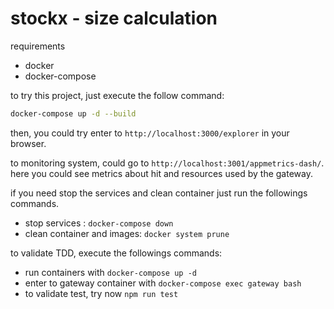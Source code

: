 # stockx - size calculation

requirements
- docker
- docker-compose

to try this project, just execute the follow command:

```bash
docker-compose up -d --build
```

then, you could try enter to `http://localhost:3000/explorer` in your browser.

to monitoring system, could go to `http://localhost:3001/appmetrics-dash/`.
here you could see metrics about hit and resources used by the gateway. 

if you need stop the services and clean container just run the followings 
commands.

- stop services : `docker-compose down`
- clean container and images: `docker system prune`


to validate TDD, execute the followings commands:

- run containers with `docker-compose up -d`
- enter to gateway container  with `docker-compose exec gateway bash`
- to validate test, try now `npm run test`

